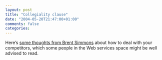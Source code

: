 ```yaml
---
layout: post
title: "Collegiality clause"
date: "2004-05-20T21:47:00+01:00"
comments: false
categories: 
---
```


<p>Here&#8217;s <a href="http://inessential.com/?comments=1&#38;postid=2850">some thoughts from Brent Simmons</a> about how to deal with your competitors, which some people in the Web services space might be well advised to read.</p>



